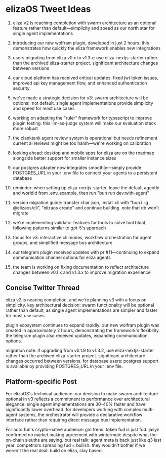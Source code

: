 # elizaOS Tweet Ideas

1. eliza v2 is reaching completion with swarm architecture as an optional feature rather than default—simplicity and speed as our north star for single agent implementations

2. introducing our new wolfram plugin, developed in just 2 hours. this demonstrates how quickly the eliza framework enables new integrations

3. users migrating from eliza v0.x to v1.3.x: use eliza-nextjs-starter rather than the archived eliza-starter project. significant architecture changes between versions

4. our cloud platform has received critical updates: fixed jwt token issues, improved api key management flow, and enhanced authentication security

5. we've made a strategic decision for v3: swarm architecture will be optional, not default. single agent implementations provide simplicity and speed for most use cases

6. working on adapting the "ruler" framework for typescript to improve plugin testing. this llm-as-judge system will make our evaluation stack more robust

7. the clanktank agent review system is operational but needs refinement. current ai reviews might be too harsh—we're working on calibration

8. looking ahead: desktop and mobile apps for eliza are on the roadmap alongside better support for smaller instance sizes

9. our postgres adapter now integrates smoothly—simply provide POSTGRES_URL in your .env file to connect your agents to a persistent database

10. reminder: when setting up eliza-nextjs-starter, leave the default agentId and worldId from .env_example, then run "bun run dev:with-agent"

11. version migration guide: transfer char.json, install cli with "bun i -g @elizaos/cli", "elizaos create" and continue building. note that db won't migrate

12. we're implementing validator features for tools to solve tool bloat, following patterns similar to gpt-5's approach

13. focus for v3: interactive cli modes, workflow orchestration for agent groups, and simplified message bus architecture

14. our telegram plugin received updates with pr #11—continuing to expand communication channel options for eliza agents

15. the team is working on fixing documentation to reflect architecture changes between v0.1.x and v1.3.x to improve migration experience

## Concise Twitter Thread

eliza v2 is nearing completion, and we're planning v3 with a focus on simplicity. key architectural decision: swarm functionality will be optional rather than default, as single agent implementations are simpler and faster for most use cases.

plugin ecosystem continues to expand rapidly. our new wolfram plugin was created in approximately 2 hours, demonstrating the framework's flexibility. the telegram plugin also received updates, expanding communication options.

migration note: if upgrading from v0.1.9 to v1.3.2, use eliza-nextjs-starter rather than the archived eliza-starter project. significant architecture changes occurred between versions. for database users: postgres support is available by providing POSTGRES_URL in your .env file.

## Platform-specific Post

For elizaOS's technical audience:
our decision to make swarm architecture optional in v3 reflects a commitment to performance over architectural elegance. single agent implementations are 30-40% faster and have significantly lower overhead. for developers working with complex multi-agent systems, the orchestrator will provide a declarative workflow interface rather than requiring direct message bus implementation.

For auto.fun's crypto-native audience:
gm frens. token fud is just fud. jasyn confirmed no market making agreement with wintermute despite what the on-chain sleuths are saying. but real talk: agent meta is back just like q3 last year. competitors spreading fud = bullish. they wouldn't bother if we weren't the real deal. build on eliza, stay based.